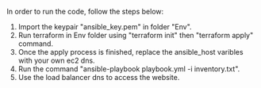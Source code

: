 In order to run the code, follow the steps below:
1.  Import the keypair "ansible_key.pem" in folder "Env".
2.  Run terraform in Env folder using "terraform init" then "terraform apply" command.
3.  Once the apply process is finished, replace the ansible_host varibles with your own ec2 dns.
4.  Run the command "ansible-playbook playbook.yml -i inventory.txt".
5.  Use the load balancer dns to access the website.  
